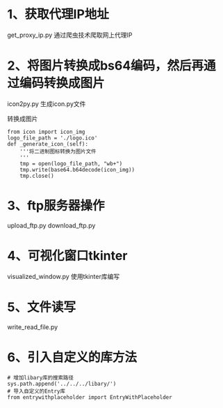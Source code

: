 # 1、获取代理IP地址
get_proxy_ip.py
通过爬虫技术爬取网上代理IP

# 2、将图片转换成bs64编码，然后再通过编码转换成图片
icon2py.py
生成icon.py文件

转换成图片
```
from icon import icon_img
logo_file_path = './logo.ico'
def _generate_icon_(self):
	'''将二进制图标转换为图片文件
	'''
	tmp = open(logo_file_path, "wb+")
	tmp.write(base64.b64decode(icon_img))
	tmp.close()
```

# 3、ftp服务器操作
upload_ftp.py
download_ftp.py

# 4、可视化窗口tkinter
visualized_window.py
使用tkinter库编写

# 5、文件读写
write_read_file.py

# 6、引入自定义的库方法
```
# 增加libary库的搜索路径
sys.path.append('../../../libary/')
# 导入自定义的Entry库
from entrywithplaceholder import EntryWithPlaceholder
```

